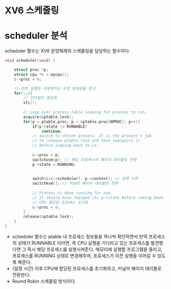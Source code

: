 # XV6 스케줄링

# scheduler 분석

scheduler 함수는 XV6 운영체제의 스케줄링을 담당하는 함수이다.

```c
void scheduler(void) {

	struct proc *p;
	struct cpu *c = mycpu();
	c->proc = 0;

	// 한번 실행된 이후부터는 무한 반복문을 돈다. 
	for(;;){
		// 인터럽트 활성화
		sti();
		
		// Loop over process table looking for process to run.
		acquire(&ptable.lock);
		for(p = ptable.proc; p < &ptable.proc[NPROC]; p++){
			if(p->state != RUNNABLE)
				continue;
			// Switch to chosen process. It is the process's job
			// to release ptable.lock and then reacquire it
			// before jumping back to us.
			
			c->proc = p;
			switchuvm(p); // 해당 프로세스의 페이지 테이블로 전환
			p->state = RUNNING;
			
			
			swtch(&(c->scheduler), p->context); // 실행 시작
			switchkvm(); // 커널의 페이지 테이블로 전환
			
			// Process is done running for now.
			// It should have changed its p->state before coming back.
			// CPU 할당된 프로세스 초기화
			c->proc = 0;
		}
		release(&ptable.lock);
	}
}
```

- scheduler 함수는 ptable 내 프로세스 정보들을 하나씩 확인하면서 만약 프로세스의 상태가 RUNNABLE 이라면, 즉 CPU 실행을 기다리고 있는 프로세스를 발견했다면 그 즉시 해당 프로세스를 실행시켜준다. 메모리에 실행할 프로그램을 올리고, 프로세스를 RUNNING 상태로 변경해주며, 프로세스가 이전 실행을 이어갈 수 있도록 해준다. 
- (일정 시간) 이후 CPU에 할당된 프로세스를 초기화하고, 커널의 페이지 테이블로 전환한다. 
- Round Robin 스케줄링 방식이다. 